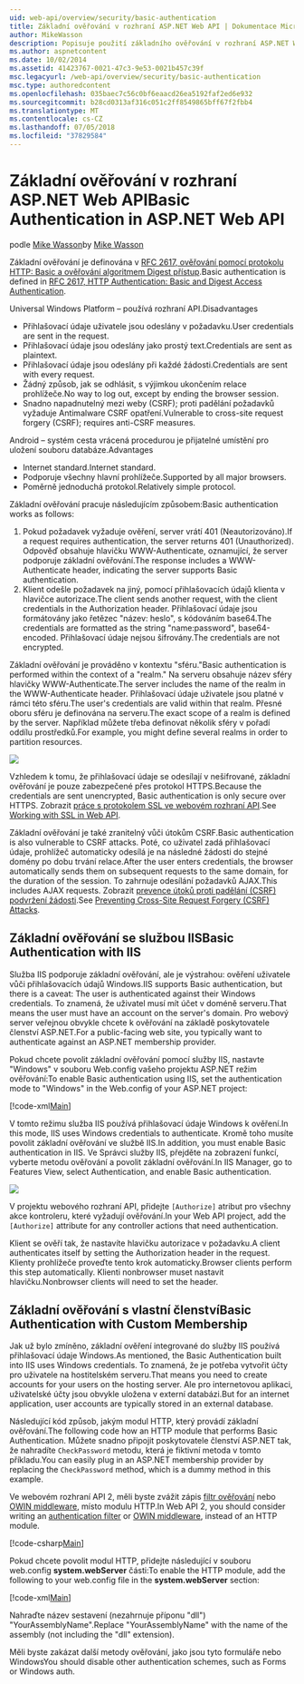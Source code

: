 ```yaml
---
uid: web-api/overview/security/basic-authentication
title: Základní ověřování v rozhraní ASP.NET Web API | Dokumentace Microsoftu
author: MikeWasson
description: Popisuje použití základního ověřování v rozhraní ASP.NET Web API.
ms.author: aspnetcontent
ms.date: 10/02/2014
ms.assetid: 41423767-0021-47c3-9e53-0021b457c39f
msc.legacyurl: /web-api/overview/security/basic-authentication
msc.type: authoredcontent
ms.openlocfilehash: 035baec7c56c0bf6eaacd26ea5192faf2ed6e932
ms.sourcegitcommit: b28cd0313af316c051c2ff8549865bff67f2fbb4
ms.translationtype: MT
ms.contentlocale: cs-CZ
ms.lasthandoff: 07/05/2018
ms.locfileid: "37829584"
---
```

<a name="basic-authentication-in-aspnet-web-api"></a><span data-ttu-id="b528c-103">Základní ověřování v rozhraní ASP.NET Web API</span><span class="sxs-lookup"><span data-stu-id="b528c-103">Basic Authentication in ASP.NET Web API</span></span>
====================
<span data-ttu-id="b528c-104">podle [Mike Wasson](https://github.com/MikeWasson)</span><span class="sxs-lookup"><span data-stu-id="b528c-104">by [Mike Wasson](https://github.com/MikeWasson)</span></span>

<span data-ttu-id="b528c-105">Základní ověřování je definována v [RFC 2617, ověřování pomocí protokolu HTTP: Basic a ověřování algoritmem Digest přístup](http://www.ietf.org/rfc/rfc2617.txt).</span><span class="sxs-lookup"><span data-stu-id="b528c-105">Basic authentication is defined in [RFC 2617, HTTP Authentication: Basic and Digest Access Authentication](http://www.ietf.org/rfc/rfc2617.txt).</span></span>

<span data-ttu-id="b528c-106">Universal Windows Platform – používá  rozhraní API.</span><span class="sxs-lookup"><span data-stu-id="b528c-106">Disadvantages</span></span>

- <span data-ttu-id="b528c-107">Přihlašovací údaje uživatele jsou odeslány v požadavku.</span><span class="sxs-lookup"><span data-stu-id="b528c-107">User credentials are sent in the request.</span></span>
- <span data-ttu-id="b528c-108">Přihlašovací údaje jsou odeslány jako prostý text.</span><span class="sxs-lookup"><span data-stu-id="b528c-108">Credentials are sent as plaintext.</span></span>
- <span data-ttu-id="b528c-109">Přihlašovací údaje jsou odeslány při každé žádosti.</span><span class="sxs-lookup"><span data-stu-id="b528c-109">Credentials are sent with every request.</span></span>
- <span data-ttu-id="b528c-110">Žádný způsob, jak se odhlásit, s výjimkou ukončením relace prohlížeče.</span><span class="sxs-lookup"><span data-stu-id="b528c-110">No way to log out, except by ending the browser session.</span></span>
- <span data-ttu-id="b528c-111">Snadno napadnutelný mezi weby (CSRF); proti padělání požadavků vyžaduje Antimalware CSRF opatření.</span><span class="sxs-lookup"><span data-stu-id="b528c-111">Vulnerable to cross-site request forgery (CSRF); requires anti-CSRF measures.</span></span>

<span data-ttu-id="b528c-112">Android – systém cesta vrácená procedurou  je přijatelné umístění pro uložení souboru databáze.</span><span class="sxs-lookup"><span data-stu-id="b528c-112">Advantages</span></span>

- <span data-ttu-id="b528c-113">Internet standard.</span><span class="sxs-lookup"><span data-stu-id="b528c-113">Internet standard.</span></span>
- <span data-ttu-id="b528c-114">Podporuje všechny hlavní prohlížeče.</span><span class="sxs-lookup"><span data-stu-id="b528c-114">Supported by all major browsers.</span></span>
- <span data-ttu-id="b528c-115">Poměrně jednoduchá protokol.</span><span class="sxs-lookup"><span data-stu-id="b528c-115">Relatively simple protocol.</span></span>

<span data-ttu-id="b528c-116">Základní ověřování pracuje následujícím způsobem:</span><span class="sxs-lookup"><span data-stu-id="b528c-116">Basic authentication works as follows:</span></span>

1. <span data-ttu-id="b528c-117">Pokud požadavek vyžaduje ověření, server vrátí 401 (Neautorizováno).</span><span class="sxs-lookup"><span data-stu-id="b528c-117">If a request requires authentication, the server returns 401 (Unauthorized).</span></span> <span data-ttu-id="b528c-118">Odpověď obsahuje hlavičku WWW-Authenticate, oznamující, že server podporuje základní ověřování.</span><span class="sxs-lookup"><span data-stu-id="b528c-118">The response includes a WWW-Authenticate header, indicating the server supports Basic authentication.</span></span>
2. <span data-ttu-id="b528c-119">Klient odešle požadavek na jiný, pomocí přihlašovacích údajů klienta v hlavičce autorizace.</span><span class="sxs-lookup"><span data-stu-id="b528c-119">The client sends another request, with the client credentials in the Authorization header.</span></span> <span data-ttu-id="b528c-120">Přihlašovací údaje jsou formátovány jako řetězec "název: heslo", s kódováním base64.</span><span class="sxs-lookup"><span data-stu-id="b528c-120">The credentials are formatted as the string "name:password", base64-encoded.</span></span> <span data-ttu-id="b528c-121">Přihlašovací údaje nejsou šifrovány.</span><span class="sxs-lookup"><span data-stu-id="b528c-121">The credentials are not encrypted.</span></span>

<span data-ttu-id="b528c-122">Základní ověřování je prováděno v kontextu "sféru."</span><span class="sxs-lookup"><span data-stu-id="b528c-122">Basic authentication is performed within the context of a "realm."</span></span> <span data-ttu-id="b528c-123">Na serveru obsahuje název sféry hlavičky WWW-Authenticate.</span><span class="sxs-lookup"><span data-stu-id="b528c-123">The server includes the name of the realm in the WWW-Authenticate header.</span></span> <span data-ttu-id="b528c-124">Přihlašovací údaje uživatele jsou platné v rámci této sféru.</span><span class="sxs-lookup"><span data-stu-id="b528c-124">The user's credentials are valid within that realm.</span></span> <span data-ttu-id="b528c-125">Přesné oboru sféru je definována na serveru.</span><span class="sxs-lookup"><span data-stu-id="b528c-125">The exact scope of a realm is defined by the server.</span></span> <span data-ttu-id="b528c-126">Například můžete třeba definovat několik sféry v pořadí oddílu prostředků.</span><span class="sxs-lookup"><span data-stu-id="b528c-126">For example, you might define several realms in order to partition resources.</span></span>

![](basic-authentication/_static/image1.png)

<span data-ttu-id="b528c-127">Vzhledem k tomu, že přihlašovací údaje se odesílají v nešifrované, základní ověřování je pouze zabezpečené přes protokol HTTPS.</span><span class="sxs-lookup"><span data-stu-id="b528c-127">Because the credentials are sent unencrypted, Basic authentication is only secure over HTTPS.</span></span> <span data-ttu-id="b528c-128">Zobrazit [práce s protokolem SSL ve webovém rozhraní API](working-with-ssl-in-web-api.md).</span><span class="sxs-lookup"><span data-stu-id="b528c-128">See [Working with SSL in Web API](working-with-ssl-in-web-api.md).</span></span>

<span data-ttu-id="b528c-129">Základní ověřování je také zranitelný vůči útokům CSRF.</span><span class="sxs-lookup"><span data-stu-id="b528c-129">Basic authentication is also vulnerable to CSRF attacks.</span></span> <span data-ttu-id="b528c-130">Poté, co uživatel zadá přihlašovací údaje, prohlížeč automaticky odesílá je na následné žádosti do stejné domény po dobu trvání relace.</span><span class="sxs-lookup"><span data-stu-id="b528c-130">After the user enters credentials, the browser automatically sends them on subsequent requests to the same domain, for the duration of the session.</span></span> <span data-ttu-id="b528c-131">To zahrnuje odesílání požadavků AJAX.</span><span class="sxs-lookup"><span data-stu-id="b528c-131">This includes AJAX requests.</span></span> <span data-ttu-id="b528c-132">Zobrazit [prevence útoků proti padělání (CSRF) podvržení žádosti](preventing-cross-site-request-forgery-csrf-attacks.md).</span><span class="sxs-lookup"><span data-stu-id="b528c-132">See [Preventing Cross-Site Request Forgery (CSRF) Attacks](preventing-cross-site-request-forgery-csrf-attacks.md).</span></span>

## <a name="basic-authentication-with-iis"></a><span data-ttu-id="b528c-133">Základní ověřování se službou IIS</span><span class="sxs-lookup"><span data-stu-id="b528c-133">Basic Authentication with IIS</span></span>

<span data-ttu-id="b528c-134">Služba IIS podporuje základní ověřování, ale je výstrahou: ověření uživatele vůči přihlašovacích údajů Windows.</span><span class="sxs-lookup"><span data-stu-id="b528c-134">IIS supports Basic authentication, but there is a caveat: The user is authenticated against their Windows credentials.</span></span> <span data-ttu-id="b528c-135">To znamená, že uživatel musí mít účet v doméně serveru.</span><span class="sxs-lookup"><span data-stu-id="b528c-135">That means the user must have an account on the server's domain.</span></span> <span data-ttu-id="b528c-136">Pro webový server veřejnou obvykle chcete k ověřování na základě poskytovatele členství ASP.NET.</span><span class="sxs-lookup"><span data-stu-id="b528c-136">For a public-facing web site, you typically want to authenticate against an ASP.NET membership provider.</span></span>

<span data-ttu-id="b528c-137">Pokud chcete povolit základní ověřování pomocí služby IIS, nastavte "Windows" v souboru Web.config vašeho projektu ASP.NET režim ověřování:</span><span class="sxs-lookup"><span data-stu-id="b528c-137">To enable Basic authentication using IIS, set the authentication mode to "Windows" in the Web.config of your ASP.NET project:</span></span>

[!code-xml[Main](basic-authentication/samples/sample1.xml)]

<span data-ttu-id="b528c-138">V tomto režimu služba IIS používá přihlašovací údaje Windows k ověření.</span><span class="sxs-lookup"><span data-stu-id="b528c-138">In this mode, IIS uses Windows credentials to authenticate.</span></span> <span data-ttu-id="b528c-139">Kromě toho musíte povolit základní ověřování ve službě IIS.</span><span class="sxs-lookup"><span data-stu-id="b528c-139">In addition, you must enable Basic authentication in IIS.</span></span> <span data-ttu-id="b528c-140">Ve Správci služby IIS, přejděte na zobrazení funkcí, vyberte metodu ověřování a povolit základní ověřování.</span><span class="sxs-lookup"><span data-stu-id="b528c-140">In IIS Manager, go to Features View, select Authentication, and enable Basic authentication.</span></span>

![](basic-authentication/_static/image2.png)

<span data-ttu-id="b528c-141">V projektu webového rozhraní API, přidejte `[Authorize]` atribut pro všechny akce kontroleru, které vyžadují ověřování.</span><span class="sxs-lookup"><span data-stu-id="b528c-141">In your Web API project, add the `[Authorize]` attribute for any controller actions that need authentication.</span></span>

<span data-ttu-id="b528c-142">Klient se ověří tak, že nastavíte hlavičku autorizace v požadavku.</span><span class="sxs-lookup"><span data-stu-id="b528c-142">A client authenticates itself by setting the Authorization header in the request.</span></span> <span data-ttu-id="b528c-143">Klienty prohlížeče proveďte tento krok automaticky.</span><span class="sxs-lookup"><span data-stu-id="b528c-143">Browser clients perform this step automatically.</span></span> <span data-ttu-id="b528c-144">Klienti nonbrowser muset nastavit hlavičku.</span><span class="sxs-lookup"><span data-stu-id="b528c-144">Nonbrowser clients will need to set the header.</span></span>

## <a name="basic-authentication-with-custom-membership"></a><span data-ttu-id="b528c-145">Základní ověřování s vlastní členství</span><span class="sxs-lookup"><span data-stu-id="b528c-145">Basic Authentication with Custom Membership</span></span>

<span data-ttu-id="b528c-146">Jak už bylo zmíněno, základní ověření integrované do služby IIS používá přihlašovací údaje Windows.</span><span class="sxs-lookup"><span data-stu-id="b528c-146">As mentioned, the Basic Authentication built into IIS uses Windows credentials.</span></span> <span data-ttu-id="b528c-147">To znamená, že je potřeba vytvořit účty pro uživatele na hostitelském serveru.</span><span class="sxs-lookup"><span data-stu-id="b528c-147">That means you need to create accounts for your users on the hosting server.</span></span> <span data-ttu-id="b528c-148">Ale pro internetovou aplikaci, uživatelské účty jsou obvykle uložena v externí databázi.</span><span class="sxs-lookup"><span data-stu-id="b528c-148">But for an internet application, user accounts are typically stored in an external database.</span></span>

<span data-ttu-id="b528c-149">Následující kód způsob, jakým modul HTTP, který provádí základní ověřování.</span><span class="sxs-lookup"><span data-stu-id="b528c-149">The following code how an HTTP module that performs Basic Authentication.</span></span> <span data-ttu-id="b528c-150">Můžete snadno připojit poskytovatele členství ASP.NET tak, že nahradíte `CheckPassword` metodu, která je fiktivní metoda v tomto příkladu.</span><span class="sxs-lookup"><span data-stu-id="b528c-150">You can easily plug in an ASP.NET membership provider by replacing the `CheckPassword` method, which is a dummy method in this example.</span></span>

<span data-ttu-id="b528c-151">Ve webovém rozhraní API 2, měli byste zvážit zápis [filtr ověřování](authentication-filters.md) nebo [OWIN middleware](../../../aspnet/overview/owin-and-katana/index.md), místo modulu HTTP.</span><span class="sxs-lookup"><span data-stu-id="b528c-151">In Web API 2, you should consider writing an [authentication filter](authentication-filters.md) or [OWIN middleware](../../../aspnet/overview/owin-and-katana/index.md), instead of an HTTP module.</span></span>

[!code-csharp[Main](basic-authentication/samples/sample2.cs)]

<span data-ttu-id="b528c-152">Pokud chcete povolit modul HTTP, přidejte následující v souboru web.config **system.webServer** části:</span><span class="sxs-lookup"><span data-stu-id="b528c-152">To enable the HTTP module, add the following to your web.config file in the **system.webServer** section:</span></span>

[!code-xml[Main](basic-authentication/samples/sample3.xml?highlight=4)]

<span data-ttu-id="b528c-153">Nahraďte název sestavení (nezahrnuje příponu "dll") "YourAssemblyName".</span><span class="sxs-lookup"><span data-stu-id="b528c-153">Replace "YourAssemblyName" with the name of the assembly (not including the "dll" extension).</span></span>

<span data-ttu-id="b528c-154">Měli byste zakázat další metody ověřování, jako jsou tyto formuláře nebo Windows</span><span class="sxs-lookup"><span data-stu-id="b528c-154">You should disable other authentication schemes, such as Forms or Windows auth.</span></span>
